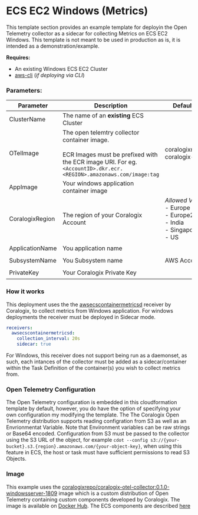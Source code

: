 # ECS EC2 Windows (Metrics)


This template section provides an example template for deployin the Open Telemetry collector as a sidecar for collecting Metrics on ECS EC2 Windows. This template is not meant to be used in production as is, it is intended as a demonstration/example.



**Requires:**

- An existing Windows ECS EC2 Cluster
- [aws-cli]() (*if deploying via CLI*)

### Parameters:

| Parameter       | Description                                                                                                                                                                                                                          | Default Value                                                                | Required           |
|-----------------|--------------------------------------------------------------------------------------------------------------------------------------------------------------------------------------------------------------------------------------|------------------------------------------------------------------------------|--------------------|
| ClusterName     | The name of an **existing** ECS Cluster                                                                                                                                                                                              |                                                                              | :heavy_check_mark: |
| OTelImage           | The open telemtry collector container image.<br><br>ECR Images must be prefixed with the ECR image URI. For eg. `<AccountID>.dkr.ecr.<REGION>.amazonaws.com/image:tag`                                                               | coralogixrepo/otel-coralogix-ecs-ec2                                         |                    |
| AppImage          | Your windows application container image |                                                                          |                    |
| CoralogixRegion | The region of your Coralogix Account                                                                                                                                                                                                 | *Allowed Values:*<br>- Europe<br>- Europe2<br>- India<br>- Singapore<br>- US | :heavy_check_mark: |
| ApplicationName | You application name                                                                                                                                                                                                                 |                                                                              | :heavy_check_mark: |
| SubsystemName   | You Subsystem name                                                                                                                                                                                                                   | AWS Account ID                                                               | :heavy_check_mark: |
| PrivateKey      | Your Coralogix Private Key                                                                                                                                                                                                           |                                                                              | :heavy_check_mark: |



### How it works

This deployment uses the the [awsecscontainermetricsd](../ecs-ec2/components.md#aws-ecs-container-metrics-daemonset-receiver) receiver by Coralogix, to collect metrics from Windows application. For windows deployments the receiver must be deployed in Sidecar mode.

```yaml
receivers:
  awsecscontainermetricsd:
    collection_interval: 20s
    sidecar: true
```

For Windows, this receiver does not support being run as a daemonset, as such, each intances of the collector must be added as a sidecar/container within the Task Definition of the container(s) you wish to collect metrics from.


### Open Telemetry Configuration

The Open Telemetry configuration is embedded in this cloudformation template by default, however, you do have the option of specifying your own configuration my modifying the template. The  The Coralogix Open Telemetry distribution supports reading configration from S3 as well as an Envrionmentat Variable. Note that Environment variables can be raw strings or Base64 encoded. Configuration from S3 must be passed to the collector using the S3 URL of the object, for example `cdot --config s3://{your-bucket}.s3.{region}.amazonaws.com/{your-object-key}`, when using this feature in ECS, the host or task must have sufficient permissions to read S3 Objects.

### Image

This example uses the [coralogixrepo/coralogix-otel-collector:0.1.0-windowsserver-1809](https://hub.docker.com/layers/coralogixrepo/coralogix-otel-collector/0.1.0-windowsserver-1809/images/sha256-c436b2b29501592449e2b72a2393f4825e7216bdd62d90cb5e14463a46fafd95?context=explore) image which is a custom distribution of Open Telemetry containing custom components developed by Coralogix. The image is available on [Docker Hub](https://hub.docker.com/r/coralogixrepo/coralogix-otel-collector). The ECS components are described [here](../ecs-ec2/components.md)